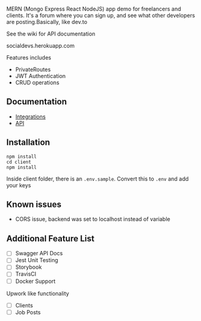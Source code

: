 MERN (Mongo Express React NodeJS) app demo for freelancers and clients. It's a forum where you can sign up, and see what other developers are posting.Basically, like dev.to

See the wiki for API documentation

socialdevs.herokuapp.com

Features includes

- PrivateRoutes
- JWT Authentication
- CRUD operations

## Documentation

- [Integrations](/docs/OVERVIEW.md)
- [API](/docs/api/README.md)

## Installation

```
npm install
cd client
npm install
```

Inside client folder, there is an `.env.sample`. Convert this to `.env` and add your keys

## Known issues

- CORS issue, backend was set to localhost instead of variable

## Additional Feature List

- [ ] Swagger API Docs
- [ ] Jest Unit Testing
- [ ] Storybook
- [ ] TravisCI
- [ ] Docker Support

Upwork like functionality

- [ ] Clients
- [ ] Job Posts
